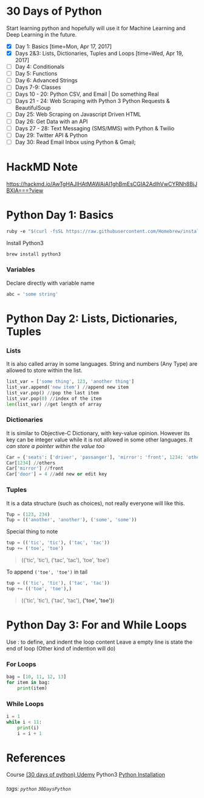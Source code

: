# 30 Days of Python
Start learning python and hopefully will use it for Machine Learning and Deep Learning in the future.

- [x] Day 1: Basics [time=Mon, Apr 17, 2017]
- [x] Days 2&3: Lists, Dictionaries, Tuples and Loops [time=Wed, Apr 19, 2017]
- [ ] Day 4: Conditionals
- [ ] Day 5: Functions
- [ ] Day 6: Advanced Strings
- [ ] Days 7-9: Classes
- [ ] Days 10 - 20: Python CSV, and Email | Do something Real
- [ ] Days 21 - 24: Web Scraping with Python 3 Python Requests & BeautifulSoup
- [ ] Day 25: Web Scraping on Javascript Driven HTML
- [ ] Day 26: Get Data with an API
- [ ] Days 27 - 28: Text Messaging (SMS/MMS) with Python & Twilio
- [ ] Day 29: Twitter API & Python
- [ ] Day 30: Read Email Inbox using Python & Gmail;

# HackMD Note
https://hackmd.io/AwTgHAJlHAtMAWAjAI1ghBmEsCGIA2AdlhVwCYRNh8BjJBXIA===?view

# Python Day 1: Basics
```Ruby
ruby -e "$(curl -fsSL https://raw.githubusercontent.com/Homebrew/install/master/install)"
```

Install Python3
```Ruby
brew install python3
```

### Variables
Declare directly with variable name
```Python
abc = 'some string'
```

# Python Day 2: Lists, Dictionaries, Tuples
### Lists
It is also called array in some languages.
String and numbers (Any Type) are allowed to store within the list.
```Python
list_var = ['some thing', 123, 'another thing']
list_var.append('new item') //append new item
list_var.pop() //pop the last item
list_var.pop(0) //index of the item
len(list_var) //get length of array
```

### Dictionaries
It is similar to Objective-C Dictionary, with key-value opinion.
However its key can be integer value while it is not allowed in some other languages.
*It can store a pointer within the value too*
```Python
Car = {'seats': ['driver', 'passanger'], 'mirror': 'front', 1234: 'others'}
Car[1234] //others
Car['mirror'] //front
Car['door'] = 4 //add new or edit key
```

### Tuples
It is a data structure (such as choices), not really everyone will like this.
```Python
Tup = (123, 234)
Tup = (('another', 'another'), ('some', 'some'))
```
Special thing to note
```Python
tup = (('tic', 'tic'), ('tac', 'tac'))
tup += ('toe', 'toe')
```
> (('tic', 'tic'), ('tac', 'tac'), 'toe', 'toe')

To append ```('toe', 'toe')``` in tail
```Python
tup = (('tic', 'tic'), ('tac', 'tac'))
tup += (('toe', 'toe'),)
```
> (('tic', 'tic'), ('tac', 'tac'), **('toe', 'toe')**)

# Python Day 3: For and While Loops
Use : to define, and indent the loop content
Leave a empty line is state the end of loop (Other kind of indention will do)

### For Loops
```Python
bag = [10, 11, 12, 13]
for item in bag:
    print(item)
```

### While Loops
```Python
i = 1
while i < 11:
    print(i)
    i = i + 1
```

# References
Course [(30 days of python) Udemy](https://www.udemy.com/30-days-of-python)
Python3 [Python Installation](https://gist.github.com/uranusjr/6fa2770a8c8651192e93)

###### tags: `python` `30DaysPython`
